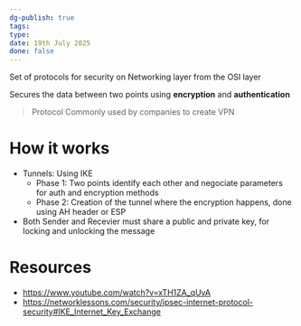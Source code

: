 ```yaml
---
dg-publish: true
tags: 
type: 
date: 19th July 2025
done: false
---
```


Set of protocols for security on Networking layer from the OSI layer

Secures the data between two points using **encryption** and **authentication**

> Protocol Commonly used by companies to create VPN

# How it works
- Tunnels: Using IKE 
    - Phase 1: Two points identify each other and negociate parameters for auth and encryption methods
    - Phase 2: Creation of the tunnel where the encryption happens, done using AH header or ESP  
- Both Sender and Recevier must share a public and private key, for locking and unlocking the message

# Resources
- https://www.youtube.com/watch?v=xTH1ZA_qUvA
- https://networklessons.com/security/ipsec-internet-protocol-security#IKE_Internet_Key_Exchange

